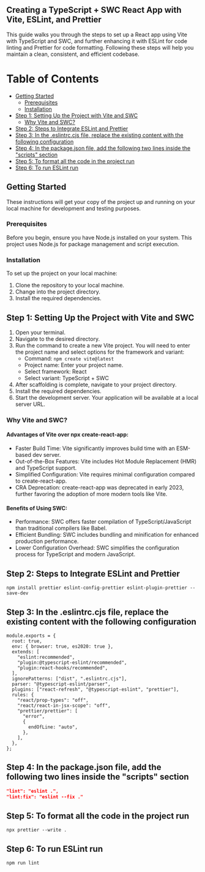 ## Creating a TypeScript + SWC React App with Vite, ESLint, and Prettier

This guide walks you through the steps to set up a React app using Vite with TypeScript and SWC, and further enhancing it with ESLint for code linting and Prettier for code formatting. Following these steps will help you maintain a clean, consistent, and efficient codebase.

# Table of Contents

- [Getting Started](#getting-started)
  - [Prerequisites](#prerequisites)
  - [Installation](#installation)
- [Step 1: Setting Up the Project with Vite and SWC](#step-1-setting-up-the-project-with-vite-and-swc)
  - [Why Vite and SWC?](#why-vite-and-swc)
- [Step 2: Steps to Integrate ESLint and Prettier](#step-2-steps-to-integrate-eslint-and-prettier)
- [Step 3: In the .eslintrc.cjs file, replace the existing content with the following configuration](#step-3-in-the-eslintrccjs-file-replace-the-existing-content-with-the-following-configuration)
- [Step 4: In the package.json file, add the following two lines inside the "scripts" section](#step-4-in-the-packagejson-file-add-the-following-two-lines-inside-the-scripts-section)
- [Step 5: To format all the code in the project run](#step-5-to-format-all-the-code-in-the-project-run)
- [Step 6: To run ESLint run](#step-6-to-run-eslint-run)


## Getting Started

These instructions will get your copy of the project up and running on your local machine for development and testing purposes.

### Prerequisites

Before you begin, ensure you have Node.js installed on your system. This project uses Node.js for package management and script execution.

### Installation

To set up the project on your local machine:

1. Clone the repository to your local machine.
2. Change into the project directory.
3. Install the required dependencies.

## Step 1: Setting Up the Project with Vite and SWC

1. Open your terminal.
2. Navigate to the desired directory.
3. Run the command to create a new Vite project. You will need to enter the project name and select options for the framework and variant:
   - Command: `npm create vite@latest`
   - Project name: Enter your project name.
   - Select framework: React
   - Select variant: TypeScript + SWC
4. After scaffolding is complete, navigate to your project directory.
5. Install the required dependencies.
6. Start the development server. Your application will be available at a local server URL.

### Why Vite and SWC?

#### Advantages of Vite over npx create-react-app:

- Faster Build Time: Vite significantly improves build time with an ESM-based dev server.
- Out-of-the-Box Features: Vite includes Hot Module Replacement (HMR) and TypeScript support.
- Simplified Configuration: Vite requires minimal configuration compared to create-react-app.
- CRA Deprecation: create-react-app was deprecated in early 2023, further favoring the adoption of more modern tools like Vite.

#### Benefits of Using SWC:

- Performance: SWC offers faster compilation of TypeScript/JavaScript than traditional compilers like Babel.
- Efficient Bundling: SWC includes bundling and minification for enhanced production performance.
- Lower Configuration Overhead: SWC simplifies the configuration process for TypeScript and modern JavaScript.

## Step 2: Steps to Integrate ESLint and Prettier

`npm install prettier eslint-config-prettier eslint-plugin-prettier --save-dev`

## Step 3: In the .eslintrc.cjs file, replace the existing content with the following configuration

```
module.exports = {
  root: true,
  env: { browser: true, es2020: true },
  extends: [
    "eslint:recommended",
    "plugin:@typescript-eslint/recommended",
    "plugin:react-hooks/recommended",
  ],
  ignorePatterns: ["dist", ".eslintrc.cjs"],
  parser: "@typescript-eslint/parser",
  plugins: ["react-refresh", "@typescript-eslint", "prettier"],
  rules: {
    "react/prop-types": "off",
    "react/react-in-jsx-scope": "off",
    "prettier/prettier": [
      "error",
      {
        endOfLine: "auto",
      },
    ],
  },
};
```

## Step 4: In the package.json file, add the following two lines inside the "scripts" section

```json
"lint": "eslint .",
"lint:fix": "eslint --fix ."
```

## Step 5: To format all the code in the project run

`npx prettier --write .`

## Step 6: To run ESLint run

`npm run lint`
